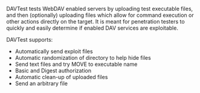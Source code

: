 DAVTest tests WebDAV enabled servers by uploading test executable files, and then (optionally) uploading files which allow for command execution or other actions directly on the target. It is meant for penetration testers to quickly and easily determine if enabled DAV services are exploitable.

DAVTest supports:
  * Automatically send exploit files
  * Automatic randomization of directory to help hide files
  * Send text files and try MOVE to executable name
  * Basic and Digest authorization
  * Automatic clean-up of uploaded files
  * Send an arbitrary file


